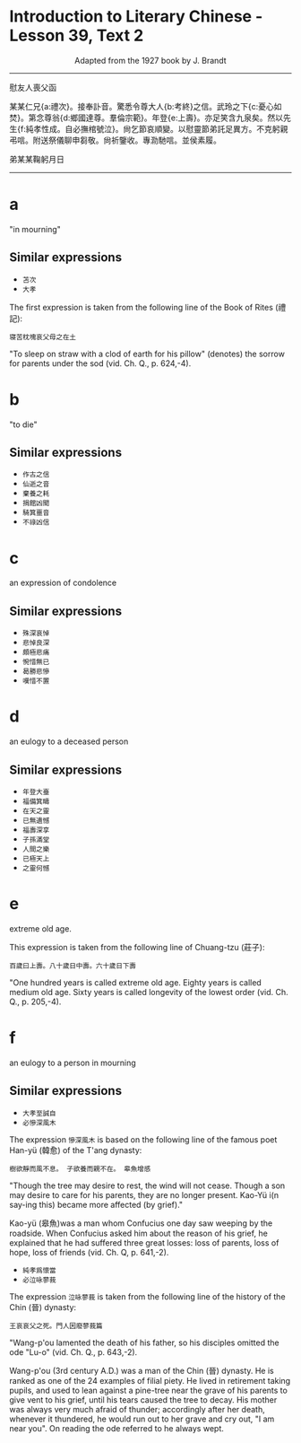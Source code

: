 # Introduction to Literary Chinese - Lesson 39, Text 2

<center>Adapted from the 1927 book by J. Brandt</center>

---

慰友人喪父函

某某仁兄{a:禮次}。接奉訃音。驚悉令尊大人{b:考終}之信。武玲之下{c:憂心如焚}。第念尊翁{d:鄉國達尊。羣倫宗範}。年登{e:上壽}。亦足笑含九泉矣。然以先生{f:純孝性成。自必撫棺號泣}。尙乞節哀順變。以慰靈節弟託足異方。不克躬親弔唁。附送祭儀聊申芻敬。尙祈鑒收。專泐馳唁。並侯素履。

弟某某鞠躬月日

---

# a

"in mourning"

## Similar expressions

- `苫次`
- `大孝`

The first expression is taken from the following line of the Book of Rites (禮記):

`寝苦枕塊哀父母之在土`

"To sleep on straw with a clod of earth for his pillow" (denotes) the sorrow for parents under the sod (vid. Ch. Q., p. 624,-4).

# b

"to die"

## Similar expressions

- `作古之信`
- `仙逝之音`
- `棄養之耗`
- `捐館凶聞`
- `騎箕噩音`
- `不祿凶信`

# c

an expression of condolence

## Similar expressions

- `殊深哀悼`
- `悲悼良深`
- `頗極悲痛`
- `惋惜無已`
- `曷勝悲慘`
- `嘆惜不置`

# d

an eulogy to a deceased person

## Similar expressions

- `年登大臺`
- `福備箕疇`
- `在天之靈`
- `已無遺憾`
- `福壽深享`
- `子孫滿堂`
- `人間之樂`
- `已極天上`
- `之靈何憾`

# e

extreme old age.

This expression is taken from the following line of Chuang-tzu (莊子):

`百歲曰上壽。八十歲日中壽。六十歲日下壽`

"One hundred years is called extreme old age. Eighty years is called medium old age. Sixty years is called longevity of the lowest order (vid. Ch. Q., p. 205,-4).

# f

an eulogy to a person in mourning

## Similar expressions

- `大孝至誠自`
- `必慘深風木`

The expression `慘深風木` is based on the following line of the famous poet Han-yü (韓愈) of the T'ang dynasty:

`樹欲靜而風不息。 子欲養而親不在。 皋魚增感`

"Though the tree may desire to rest, the wind will not cease. Though a son may desire to care for his parents, they are no longer present. Kao-Yü i(n say-ing this) became more affected (by grief)."

Kao-yü (皋魚)was a man whom Confucius one day saw weeping by the roadside. When Confucius asked him about the reason of his grief, he explained that he had suffered three great losses: loss of parents, loss of hope, loss of friends (vid. Ch. Q, p. 641,-2).


- `純孝爲懷當`
- `必泣咏蓼莪`

The expression `泣咏蓼莪` is taken from the following line of the history of the Chin (晉) dynasty:

`王哀哀父之死。門人因廢蓼莪篇`

"Wang-p'ou lamented the death of his father, so his disciples omitted the ode "Lu-o" (vid. Ch. Q., p. 643,-2).


Wang-p'ou (3rd century A.D.) was a man of the Chin (晉) dynasty. He is ranked as one of the 24 examples of filial piety. He lived in retirement taking pupils, and used to lean against a pine-tree near the grave of his parents to give vent to his grief, until his tears caused the tree to decay. His mother was always very much afraid of thunder; accordingly after her death, whenever it thundered, he would run out to her grave and cry out, "I am near you". On reading the ode referred to he always wept.